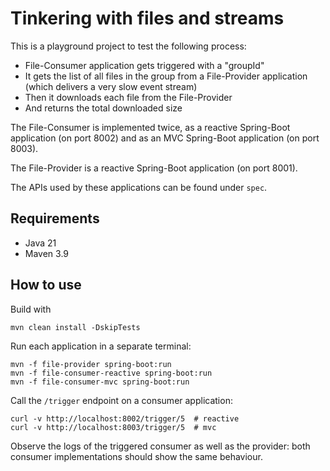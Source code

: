 # Tinkering with files and streams

This is a playground project to test the following process:
* File-Consumer application gets triggered with a "groupId"
* It gets the list of all files in the group from a File-Provider application (which delivers a very slow event stream)
* Then it downloads each file from the File-Provider
* And returns the total downloaded size

The File-Consumer is implemented twice, as a reactive Spring-Boot application (on port 8002) and as an MVC Spring-Boot application (on port 8003).

The File-Provider is a reactive Spring-Boot application (on port 8001).

The APIs used by these applications can be found under `spec`.

## Requirements

* Java 21
* Maven 3.9

## How to use

Build with

```shell
mvn clean install -DskipTests
```

Run each application in a separate terminal:

````shell
mvn -f file-provider spring-boot:run
mvn -f file-consumer-reactive spring-boot:run
mvn -f file-consumer-mvc spring-boot:run
````

Call the `/trigger` endpoint on a consumer application:

````shell
curl -v http://localhost:8002/trigger/5  # reactive
curl -v http://localhost:8003/trigger/5  # mvc
````

Observe the logs of the triggered consumer as well as the provider: both consumer implementations should show the same behaviour.
